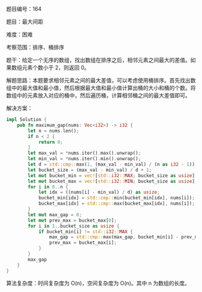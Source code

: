 题目编号：164

题目：最大间距

难度：困难

考察范围：排序、桶排序

题干：给定一个无序的数组，找出数组在排序之后，相邻元素之间最大的差值。如果数组元素个数小于 2，则返回 0。

解题思路：本题要求相邻元素之间的最大差值，可以考虑使用桶排序。首先找出数组中的最大值和最小值，然后根据最大值和最小值计算出桶的大小和桶的个数。将数组中的元素放入对应的桶中，然后遍历桶，计算相邻桶之间的最大差值即可。

解决方案：

```rust
impl Solution {
    pub fn maximum_gap(nums: Vec<i32>) -> i32 {
        let n = nums.len();
        if n < 2 {
            return 0;
        }
        let max_val = *nums.iter().max().unwrap();
        let min_val = *nums.iter().min().unwrap();
        let d = std::cmp::max(1, (max_val - min_val) / (n as i32 - 1));
        let bucket_size = (max_val - min_val) / d + 1;
        let mut bucket_min = vec![std::i32::MAX; bucket_size as usize];
        let mut bucket_max = vec![std::i32::MIN; bucket_size as usize];
        for i in 0..n {
            let idx = ((nums[i] - min_val) / d) as usize;
            bucket_min[idx] = std::cmp::min(bucket_min[idx], nums[i]);
            bucket_max[idx] = std::cmp::max(bucket_max[idx], nums[i]);
        }
        let mut max_gap = 0;
        let mut prev_max = bucket_max[0];
        for i in 1..bucket_size as usize {
            if bucket_min[i] != std::i32::MAX {
                max_gap = std::cmp::max(max_gap, bucket_min[i] - prev_max);
                prev_max = bucket_max[i];
            }
        }
        max_gap
    }
}
```

算法复杂度：时间复杂度为 O(n)，空间复杂度为 O(n)。其中 n 为数组的长度。